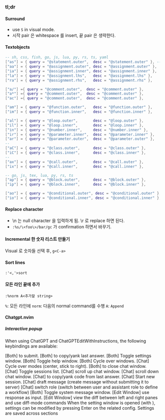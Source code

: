 ### tl;dr

#### Surround

* use `S` in visual mode.
* 시작 pair 은 whitespace 를 insert, 끝 pair 은 생략한다.

#### Textobjects

  ```lua
  -- sh, css, fish, go, js, lua, py, rs, ts, yaml
  ["as"] = { query = "@statement.outer",  desc = "@statement.outer" }, -- override sentence (won't override if not supported)
  ["aa"] = { query = "@assignment.outer", desc = "@assignment.outer" },
  ["ia"] = { query = "@assignment.inner", desc = "@assignment.inner" },
  ["la"] = { query = "@assignment.lhs",   desc = "@assignment.lhs" },
  ["ra"] = { query = "@assignment.rhs",   desc = "@assignment.rhs" },

  ["a/"] ={ query = "@comment.outer",  desc = "@comment.outer" },
  ["a*"] ={ query = "@comment.outer",  desc = "@comment.outer" },
  ["ac"] ={ query = "@comment.outer",  desc = "@comment.outer" },

  ["am"] = { query = "@function.outer",   desc = "@function.outer" },
  ["im"] = { query = "@function.inner",   desc = "@function.inner" },

  ["al"] = { query = "@loop.outer",       desc = "@loop.outer" },
  ["il"] = { query = "@loop.inner",       desc = "@loop.inner" },
  ["in"] = { query = "@number.inner",     desc = "@number.inner" },
  ["ir"] = { query = "@parameter.inner",  desc = "@parameter.inner" },
  ["ar"] = { query = "@parameter.outer",  desc = "@parameter.outer" },
  --
  ["aC"] = { query = "@class.outer",      desc = "@class.outer" },
  ["iC"] = { query = "@class.inner",      desc = "@class.inner" },
  --
  ["ax"] = { query = "@call.outer",       desc = "@call.outer" },
  ["ix"] = { query = "@call.inner",       desc = "@call.inner" },

  -- go, js, tex, lua, py, rs, ts
  ["ap"] = { query = "@block.outer",      desc = "@block.outer" },
  ["ip"] = { query = "@block.inner",      desc = "@block.inner" },

  ["ao"] = { query = "@conditional.outer", desc = "@conditional.outer" },
  ["io"] = { query = "@conditional.inner", desc = "@conditional.inner" },
  ```

#### Replace character

* \n 는 null character 을 입력하게 됨. \r 로 replace 하면 된다.
* `:%s/\<foo\>/bar/gc` 가 confirmation 하면서 바꾸기.

#### Incremental 한 숫자 리스트 만들기

Visual 로 숫자들 선택 후, `g<C-a>`

#### Sort lines

`:'<,'>sort`

#### 모든 라인 끝에 추가

`:%norm A<추가할 string>`

`%`: 모든 라인에
`norm`: 다음의 normal command를 수행
`A`: `Append`

#### Chatgpt.nvim

##### Interactive popup

When using ChatGPT and ChatGPTEditWithInstructions, the following keybindings are available:

<C-Enter> [Both] to submit.
<C-y> [Both] to copy/yank last answer.
<C-o> [Both] Toggle settings window.
<C-h> [Both] Toggle help window.
<Tab> [Both] Cycle over windows.
<C-f> [Chat] Cycle over modes (center, stick to right).
<C-c> [Both] to close chat window.
<C-p> [Chat] Toggle sessions list.
<C-u> [Chat] scroll up chat window.
<C-d> [Chat] scroll down chat window.
<C-k> [Chat] to copy/yank code from last answer.
<C-n> [Chat] Start new session.
<C-r> [Chat] draft message (create message without submitting it to server)
<C-r> [Chat] switch role (switch between user and assistant role to define a workflow)
<C-s> [Both] Toggle system message window.
<C-i> [Edit Window] use response as input.
<C-d> [Edit Window] view the diff between left and right panes and use diff-mode commands
When the setting window is opened (with <C-o>), settings can be modified by pressing Enter on the related config. Settings are saved across sections
